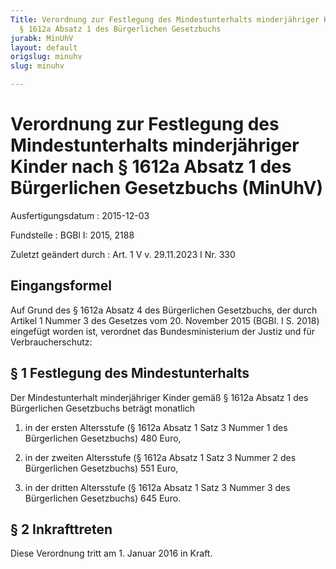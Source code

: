 ```yaml
---
Title: Verordnung zur Festlegung des Mindestunterhalts minderjähriger Kinder nach
  § 1612a Absatz 1 des Bürgerlichen Gesetzbuchs
jurabk: MinUhV
layout: default
origslug: minuhv
slug: minuhv

---
```


# Verordnung zur Festlegung des Mindestunterhalts minderjähriger Kinder nach § 1612a Absatz 1 des Bürgerlichen Gesetzbuchs (MinUhV)

Ausfertigungsdatum
:   2015-12-03

Fundstelle
:   BGBl I: 2015, 2188

Zuletzt geändert durch
:   Art. 1 V v. 29.11.2023 I Nr. 330


## Eingangsformel

Auf Grund des § 1612a Absatz 4 des Bürgerlichen Gesetzbuchs, der durch Artikel 1 Nummer 3 des Gesetzes vom 20. November 2015 (BGBl. I S. 2018) eingefügt worden ist, verordnet das Bundesministerium der Justiz und für Verbraucherschutz:


## § 1 Festlegung des Mindestunterhalts

Der Mindestunterhalt minderjähriger Kinder gemäß § 1612a Absatz 1 des Bürgerlichen Gesetzbuchs beträgt monatlich

1.  in der ersten Altersstufe (§ 1612a Absatz 1 Satz 3 Nummer 1 des Bürgerlichen Gesetzbuchs) 480 Euro,


2.  in der zweiten Altersstufe (§ 1612a Absatz 1 Satz 3 Nummer 2 des Bürgerlichen Gesetzbuchs) 551 Euro,


3.  in der dritten Altersstufe (§ 1612a Absatz 1 Satz 3 Nummer 3 des Bürgerlichen Gesetzbuchs) 645 Euro.





## § 2 Inkrafttreten

Diese Verordnung tritt am 1. Januar 2016 in Kraft.

